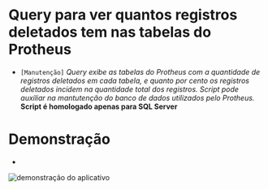 # Query para ver quantos registros deletados tem nas tabelas do Protheus
- ```[Manutenção]``` *Query exibe as tabelas do Protheus com a quantidade de registros deletados*
					 *em cada tabela, e quanto por cento os registros deletados incidem na quantidade total dos registros.*
					 *Script pode auxiliar na mantutenção do banco de dados utilizados pelo Protheus.*
					 **Script é homologado apenas para SQL Server**

# Demonstração 
*

![demonstração do aplicativo](https://raw.githubusercontent.com/sulivansimoes/Scripts-SQL/main/Scripts%20SQL%20Server%20-%20Protheus/preview/Query%20para%20ver%20quantos%20registros%20deletados%20tem%20nas%20tabelas%20do%20Protheus.png)

